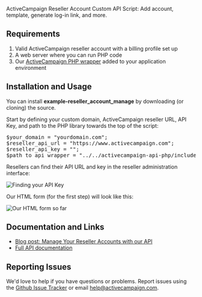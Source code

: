 ActiveCampaign Reseller Account Custom API Script: Add account, template, generate log-in link, and more.

## Requirements

1. Valid ActiveCampaign reseller account with a billing profile set up
2. A web server where you can run PHP code
3. Our [ActiveCampaign PHP wrapper](https://github.com/ActiveCampaign/activecampaign-api-php) added to your application environment

## Installation and Usage

You can install **example-reseller_account_manage** by downloading (or cloning) the source.

Start by defining your custom domain, ActiveCampaign reseller URL, API Key, and path to the PHP library towards the top of the script:

<pre>
$your_domain = "yourdomain.com";
$reseller_api_url = "https://www.activecampaign.com";
$reseller_api_key = "";
$path_to_api_wrapper = "../../activecampaign-api-php/includes";
</pre>

Resellers can find their API URL and key in the reseller administration interface:

![Finding your API Key](http://d226aj4ao1t61q.cloudfront.net/jcgbye7yp_screenshot2012-09-18at10.35.10am.jpg)

Our HTML form (for the first step) will look like this:

![Our HTML form so far](http://d226aj4ao1t61q.cloudfront.net/k9n2wq4s3_screenshot2012-09-18at11.12.55am.jpg)

## Documentation and Links

* [Blog post: Manage Your Reseller Accounts with our API](http://www.activecampaign.com/blog/manage-your-reseller-accounts-with-our-api/)
* [Full API documentation](http://activecampaign.com/api)

## Reporting Issues

We'd love to help if you have questions or problems. Report issues using the [Github Issue Tracker](https://github.com/ActiveCampaign/example-subscription_form_embed/issues) or email help@activecampaign.com.